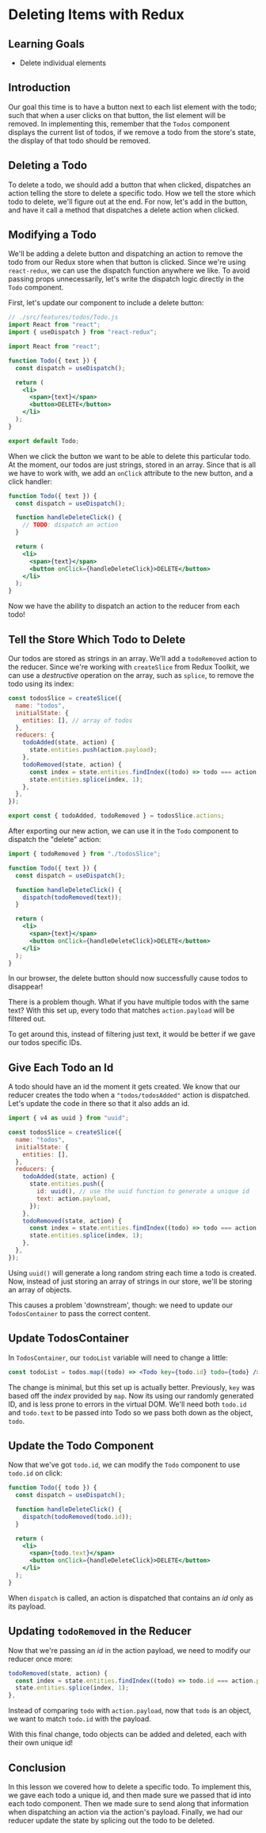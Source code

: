 # Deleting Items with Redux

## Learning Goals

- Delete individual elements

## Introduction

Our goal this time is to have a button next to each list element with the todo;
such that when a user clicks on that button, the list element will be removed.
In implementing this, remember that the `Todos` component displays the current
list of todos, if we remove a todo from the store's state, the display of that
todo should be removed.

## Deleting a Todo

To delete a todo, we should add a button that when clicked, dispatches an action
telling the store to delete a specific todo. How we tell the store which todo to
delete, we'll figure out at the end. For now, let's add in the button, and have
it call a method that dispatches a delete action when clicked.

## Modifying a Todo

We'll be adding a delete button and dispatching an action to remove the todo
from our Redux store when that button is clicked. Since we're using
`react-redux`, we can use the dispatch function anywhere we like. To avoid
passing props unnecessarily, let's write the dispatch logic directly in the
`Todo` component.

First, let's update our component to include a delete button:

```jsx
// ./src/features/todos/Todo.js
import React from "react";
import { useDispatch } from "react-redux";

import React from "react";

function Todo({ text }) {
  const dispatch = useDispatch();

  return (
    <li>
      <span>{text}</span>
      <button>DELETE</button>
    </li>
  );
}

export default Todo;
```

When we click the button we want to be able to delete this particular todo. At
the moment, our todos are just strings, stored in an array. Since that is all we
have to work with, we add an `onClick` attribute to the new button, and a click
handler:

```jsx
function Todo({ text }) {
  const dispatch = useDispatch();

  function handleDeleteClick() {
    // TODO: dispatch an action
  }

  return (
    <li>
      <span>{text}</span>
      <button onClick={handleDeleteClick}>DELETE</button>
    </li>
  );
}
```

Now we have the ability to dispatch an action to the reducer from each todo!

## Tell the Store Which Todo to Delete

Our todos are stored as strings in an array. We'll add a `todoRemoved` action to
the reducer. Since we're working with `createSlice` from Redux Toolkit, we can
use a _destructive_ operation on the array, such as `splice`, to remove the todo
using its index:

```js
const todosSlice = createSlice({
  name: "todos",
  initialState: {
    entities: [], // array of todos
  },
  reducers: {
    todoAdded(state, action) {
      state.entities.push(action.payload);
    },
    todoRemoved(state, action) {
      const index = state.entities.findIndex((todo) => todo === action.payload);
      state.entities.splice(index, 1);
    },
  },
});

export const { todoAdded, todoRemoved } = todosSlice.actions;
```

After exporting our new action, we can use it in the `Todo` component to
dispatch the "delete" action:

```jsx
import { todoRemoved } from "./todosSlice";

function Todo({ text }) {
  const dispatch = useDispatch();

  function handleDeleteClick() {
    dispatch(todoRemoved(text));
  }

  return (
    <li>
      <span>{text}</span>
      <button onClick={handleDeleteClick}>DELETE</button>
    </li>
  );
}
```

In our browser, the delete button should now successfully cause todos to
disappear!

There is a problem though. What if you have multiple todos with the same text?
With this set up, every todo that matches `action.payload` will be filtered out.

To get around this, instead of filtering just text, it would be better if we
gave our todos specific IDs.

## Give Each Todo an Id

A todo should have an id the moment it gets created. We know that our reducer
creates the todo when a `"todos/todosAdded"` action is dispatched. Let's update
the code in there so that it also adds an id.

```js
import { v4 as uuid } from "uuid";

const todosSlice = createSlice({
  name: "todos",
  initialState: {
    entities: [],
  },
  reducers: {
    todoAdded(state, action) {
      state.entities.push({
        id: uuid(), // use the uuid function to generate a unique id
        text: action.payload,
      });
    },
    todoRemoved(state, action) {
      const index = state.entities.findIndex((todo) => todo === action.payload);
      state.entities.splice(index, 1);
    },
  },
});
```

Using `uuid()` will generate a long random string each time a todo is created.
Now, instead of just storing an array of strings in our store, we'll be storing
an array of objects.

This causes a problem 'downstream', though: we need to update our
`TodosContainer` to pass the correct content.

## Update TodosContainer

In `TodosContainer`, our `todoList` variable will need to change a little:

```jsx
const todoList = todos.map((todo) => <Todo key={todo.id} todo={todo} />);
```

The change is minimal, but this set up is actually better. Previously, `key` was
based off the _index_ provided by `map`. Now its using our randomly generated
ID, and is less prone to errors in the virtual DOM. We'll need both `todo.id`
and `todo.text` to be passed into Todo so we pass both down as the object,
`todo`.

## Update the Todo Component

Now that we've got `todo.id`, we can modify the `Todo` component to use
`todo.id` on click:

```jsx
function Todo({ todo }) {
  const dispatch = useDispatch();

  function handleDeleteClick() {
    dispatch(todoRemoved(todo.id));
  }

  return (
    <li>
      <span>{todo.text}</span>
      <button onClick={handleDeleteClick}>DELETE</button>
    </li>
  );
}
```

When `dispatch` is called, an action is dispatched that contains an _id_ only as
its payload.

## Updating `todoRemoved` in the Reducer

Now that we're passing an _id_ in the action payload, we need to modify our
reducer once more:

```js
todoRemoved(state, action) {
  const index = state.entities.findIndex((todo) => todo.id === action.payload);
  state.entities.splice(index, 1);
},
```

Instead of comparing `todo` with `action.payload`, now that `todo` is an object,
we want to match `todo.id` with the payload.

With this final change, todo objects can be added and deleted, each with their
own unique id!

## Conclusion

In this lesson we covered how to delete a specific todo. To implement this, we
gave each todo a unique id, and then made sure we passed that id into each todo
component. Then we made sure to send along that information when dispatching an
action via the action's payload. Finally, we had our reducer update the state by
splicing out the todo to be deleted.
